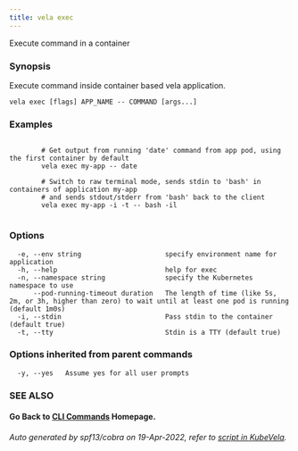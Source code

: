 ```yaml
---
title: vela exec
---
```


Execute command in a container

### Synopsis

Execute command inside container based vela application.

```
vela exec [flags] APP_NAME -- COMMAND [args...]
```

### Examples

```

		# Get output from running 'date' command from app pod, using the first container by default
		vela exec my-app -- date

		# Switch to raw terminal mode, sends stdin to 'bash' in containers of application my-app
		# and sends stdout/stderr from 'bash' back to the client
		vela exec my-app -i -t -- bash -il
		
```

### Options

```
  -e, --env string                     specify environment name for application
  -h, --help                           help for exec
  -n, --namespace string               specify the Kubernetes namespace to use
      --pod-running-timeout duration   The length of time (like 5s, 2m, or 3h, higher than zero) to wait until at least one pod is running (default 1m0s)
  -i, --stdin                          Pass stdin to the container (default true)
  -t, --tty                            Stdin is a TTY (default true)
```

### Options inherited from parent commands

```
  -y, --yes   Assume yes for all user prompts
```

### SEE ALSO



#### Go Back to [CLI Commands](vela) Homepage.


###### Auto generated by spf13/cobra on 19-Apr-2022, refer to [script in KubeVela](https://github.com/kubevela/kubevela/tree/master/hack/docgen).
